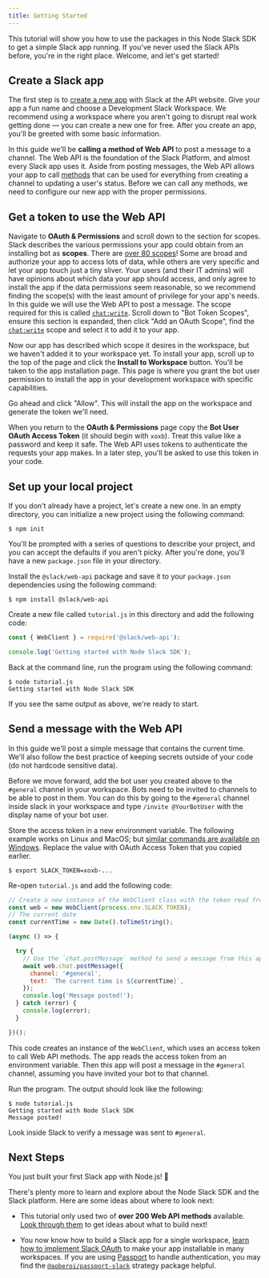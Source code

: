 ```yaml
---
title: Getting Started
---
```


This tutorial will show you how to use the packages in this Node Slack SDK to get a simple Slack app running. If you've
never used the Slack APIs before, you're in the right place. Welcome, and let's get started!

## Create a Slack app

The first step is to [create a new app](https://api.slack.com/apps?new_granular_bot_app=1) with Slack at the API website. Give your app a
fun name and choose a Development Slack Workspace. We recommend using a workspace where you aren't going to disrupt real
work getting done — you can create a new one for free. After you create an app, you'll be greeted with some basic information.

In this guide we'll be **calling a method of Web API** to post a message to a channel. The Web API is the foundation of
the Slack Platform, and almost every Slack app uses it. Aside from posting messages, the Web API allows your app to call
[methods](https://api.slack.com/methods) that can be used for everything from creating a channel to updating a user's
status. Before we can call any methods, we need to configure our new app with the proper permissions.

## Get a token to use the Web API

Navigate to **OAuth & Permissions** and scroll down to the section for scopes. Slack describes the various permissions
your app could obtain from an installing bot as **scopes**. There are [over 80 scopes](https://api.slack.com/scopes)!
Some are broad and authorize your app to access lots of data, while others are very specific and let your app touch just
a tiny sliver. Your users (and their IT admins) will have opinions about which data your app should access, and only
agree to install the app if the data permissions seem reasonable, so we recommend finding the scope(s) with the least
amount of privilege for your app's needs. In this guide we will use the Web API to post a message. The scope required
for this is called [`chat:write`](https://api.slack.com/scopes/chat:write). Scroll down to "Bot Token Scopes", ensure this section is expanded, then click "Add an OAuth Scope", find the
[`chat:write`](https://api.slack.com/scopes/chat:write) scope and select it to add it to your app.

Now our app has described which scope it desires in the workspace, but we haven't added it to your workspace yet. To install your app, scroll up to the top of the page and click the **Install to Workspace** button. You'll be taken to the app installation page. This page is where you grant the bot user permission to install the app in your development workspace with specific capabilities.

Go ahead and click "Allow". This will install the app on the workspace and generate the token we'll need.

When you return to the **OAuth & Permissions** page copy the **Bot User OAuth Access Token** (it should begin with `xoxb`). Treat
this value like a password and keep it safe. The Web API uses tokens to authenticate the requests your app makes. In
a later step, you'll be asked to use this token in your code.

## Set up your local project

If you don't already have a project, let's create a new one. In an empty directory, you can initialize a new project
using the following command:

```shell
$ npm init
```

You'll be prompted with a series of questions to describe your project, and you can accept the defaults if you aren't
picky. After you're done, you'll have a new `package.json` file in your directory.

Install the `@slack/web-api` package and save it to your `package.json` dependencies using the following command:

```shell
$ npm install @slack/web-api
```

Create a new file called `tutorial.js` in this directory and add the following code:

```javascript
const { WebClient } = require('@slack/web-api');

console.log('Getting started with Node Slack SDK');
```

Back at the command line, run the program using the following command:

```shell
$ node tutorial.js
Getting started with Node Slack SDK
```

If you see the same output as above, we're ready to start.

## Send a message with the Web API

In this guide we'll post a simple message that contains the current time. We'll also follow the best practice of keeping
secrets outside of your code (do not hardcode sensitive data).

Before we move forward, add the bot user you created above to the `#general` channel in your workspace. Bots need to be
invited to channels to be able to post in them. You can do this by going to the `#general` channel inside slack in your workspace and
type `/invite @YourBotUser` with the display name of your bot user.

Store the access token in a new environment variable. The following example works on Linux and MacOS; but [similar
commands are available on Windows](https://superuser.com/a/212153/94970). Replace the value with OAuth Access Token that
you copied earlier.

```shell
$ export SLACK_TOKEN=xoxb-...
```

Re-open `tutorial.js` and add the following code:

```javascript
// Create a new instance of the WebClient class with the token read from your environment variable
const web = new WebClient(process.env.SLACK_TOKEN);
// The current date
const currentTime = new Date().toTimeString();

(async () => {

  try {
    // Use the `chat.postMessage` method to send a message from this app
    await web.chat.postMessage({
      channel: '#general',
      text: `The current time is ${currentTime}`,
    });
    console.log('Message posted!');
  } catch (error) {
    console.log(error);
  }

})();
```

This code creates an instance of the `WebClient`, which uses an access token to call Web API methods. The app reads
the access token from an environment variable. Then this app will post a message in the `#general` channel,
assuming you have invited your bot to that channel.

Run the program. The output should look like the following:

```shell
$ node tutorial.js
Getting started with Node Slack SDK
Message posted!
```

Look inside Slack to verify a message was sent to `#general`.

## Next Steps

You just built your first Slack app with Node.js! 🎉

There's plenty more to learn and explore about the Node Slack SDK and the Slack platform. Here are some ideas about where to look next:

* This tutorial only used two of **over 200 Web API methods** available. [Look through
  them](https://api.slack.com/methods) to get ideas about what to build next!

* You now know how to build a Slack app for a single workspace, [learn how to implement Slack
OAuth](https://api.slack.com/authentication/oauth-v2) to make your app installable in many workspaces. If you are using
  [Passport](http://www.passportjs.org/) to handle authentication, you may find the
  [`@aoberoi/passport-slack`](https://github.com/aoberoi/passport-slack) strategy package helpful.

